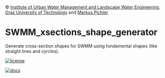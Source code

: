 © [Institute of Urban Water Management and Landscape Water Engineering](https://www.tugraz.at), [Graz University of Technology](https://www.tugraz.at/home/) and [Markus Pichler](mailto:markus.pichler@tugraz.at)

# SWMM_xsections_shape_generator
Generate cross-section shapes for SWMM using fundamental shapes (like straight lines and cyrcles).

[![license](https://img.shields.io/github/license/markuspic/SWMM_xsections_shape_generator.svg?style=flat)](https://github.com/MarkusPic/SWMM_xsections_shape_generator/blob/master/LICENSE)

[![docs ](https://img.shields.io/badge/docs-good-brightgreen.svg?style=flat)](https://markuspic.github.io/SWMM_xsections_shape_generator/html/index.html)
